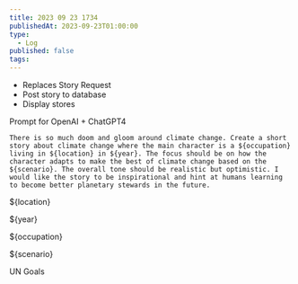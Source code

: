 ```yaml
---
title: 2023 09 23 1734
publishedAt: 2023-09-23T01:00:00
type:
  - Log
published: false
tags:
---
```



- Replaces Story Request
- Post story to database
- Display stores



Prompt for OpenAI + ChatGPT4



```
There is so much doom and gloom around climate change. Create a short story about climate change where the main character is a ${occupation} living in ${location} in ${year}. The focus should be on how the character adapts to make the best of climate change based on the ${scenario}. The overall tone should be realistic but optimistic. I would like the story to be inspirational and hint at humans learning to become better planetary stewards in the future.
```


${location}

${year}

${occupation}

${scenario}

UN Goals

